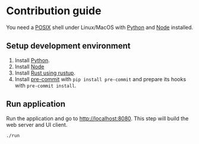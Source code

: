 # Contribution guide

You need a [POSIX] shell under Linux/MacOS with [Python] and [Node] installed.

## Setup development environment

1. Install [Python].
1. Install [Node]
1. Install [Rust using rustup][rustup-install].
1. Install [pre-commit] with `pip install pre-commit` and prepare its hooks
   with `pre-commit install`.

## Run application

Run the application and go to <http://localhost:8080>. This step will build
the web server and UI client.

```sh
./run
```

[posix]: https://en.wikipedia.org/wiki/POSIX
[python]: https://www.python.org
[node]: https://nodejs.org
[pre-commit]: https://pre-commit.com
[rustup-install]: https://doc.rust-lang.org/book/ch01-01-installation.html
